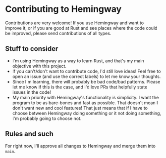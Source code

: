 # Contributing to Hemingway

Contributions are very welcome! If you use Hemingway and want to improve it, or if you are good at Rust and see places where the code could be improved,
please send contributions of all types.

## Stuff to consider

-   I'm using Hemingway as a way to learn Rust, and that's my main objective with this project.
-   If you can't/don't want to contribute code, I'd still love ideas! Feel free to open an issue (and use the correct labels) to let me know your thoughts.
-   Since I'm learning, there will probably be bad code/bad patterns. Please let me know if this is the case, and I'd love PRs that helpfully state issues in the code!
-   My main priority with Hemingway's functionality is simplicity. I want the program to be as bare-bones and fast as possible. That doesn't mean I don't want new and cool features! That just means that if I have to choose between Hemingway doing something or it not doing something, I'm probably going to choose not.

## Rules and such

For right now, I'll approve all changes to Hemingway and merge them into `main`.
